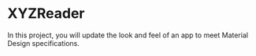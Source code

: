 # XYZReader
In this project, you will update the look and feel of an app to meet Material Design specifications.
